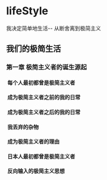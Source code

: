 # lifeStyle
我决定简单地生活-- 从断舍离到极简主义
## 我们的极简生活
### 第一章 极简主义者的诞生源起
####  每个人最初都曾是极简主义者
####  成为极简主义者之前的我的日常
####  成为极简主义者之后的我的日常
####  我丢弃的杂物
####  成为极简主义者的理由
####  日本人最初都曾是极简主义者
####  反向输入的极简主义思想
